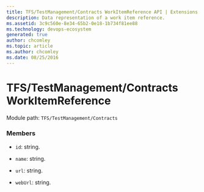 ```yaml
---
title: TFS/TestManagement/Contracts WorkItemReference API | Extensions for Azure DevOps Services
description: Data representation of a work item reference.
ms.assetid: 3c9c560e-8e34-65b2-0e18-1b734f81ee88
ms.technology: devops-ecosystem
generated: true
author: chcomley
ms.topic: article
ms.author: chcomley
ms.date: 08/25/2016
---
```


# TFS/TestManagement/Contracts WorkItemReference

Module path: `TFS/TestManagement/Contracts`


### Members

* `id`: string. 

* `name`: string. 

* `url`: string. 

* `webUrl`: string. 

